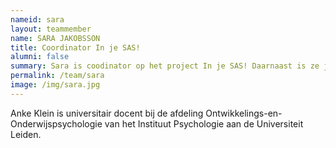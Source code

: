 ```yaml
---
nameid: sara
layout: teammember
name: SARA JAKOBSSON
title: Coordinator In je SAS!
alumni: false
summary: Sara is coodinator op het project In je SAS! Daarnaast is ze junior onderzoeker op het gebied van sociale angst bij de afdeling Ontwikkelings- en Onderwijspsychologie van de Universiteit Leiden. 
permalink: /team/sara
image: /img/sara.jpg
---
```


Anke Klein is universitair docent bij de afdeling Ontwikkelings-en-Onderwijspsychologie van het Instituut Psychologie aan de Universiteit Leiden.
